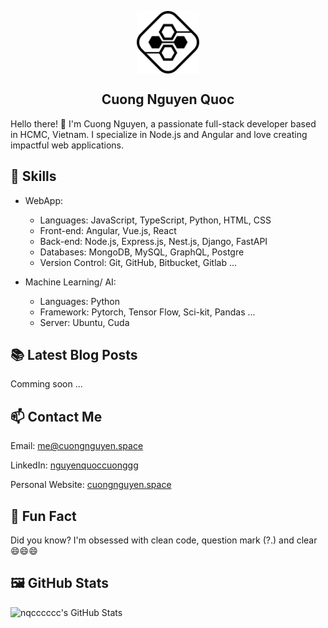 <p align="center">
 <img width="100px" src="https://github.com/nqcccccc/nqcccccc/blob/main/logo.svg?raw=true"  align="center" alt="cuongnguyen" />
 <h2 align="center">Cuong Nguyen Quoc</h2>
</p>

Hello there! 👋 I'm Cuong Nguyen, a passionate full-stack developer based in HCMC, Vietnam. I specialize in Node.js and
Angular and love creating impactful web applications.

## 🌱 Skills

* WebApp:

    * Languages: JavaScript, TypeScript, Python, HTML, CSS
    * Front-end: Angular, Vue.js, React
    * Back-end: Node.js, Express.js, Nest.js, Django, FastAPI
    * Databases: MongoDB, MySQL, GraphQL, Postgre
    * Version Control: Git, GitHub, Bitbucket, Gitlab ...


* Machine Learning/ AI:

    * Languages: Python
    * Framework: Pytorch, Tensor Flow, Sci-kit, Pandas ...
    * Server: Ubuntu, Cuda

## 📚 Latest Blog Posts

Comming soon ...

## 📫 Contact Me

Email: [me@cuongnguyen.space](mailto:me@cuongnguyen.space)

LinkedIn: [nguyenquoccuonggg](https://www.linkedin.com/in/nguyenquoccuonggg/)

Personal Website: [cuongnguyen.space](https://cuongnguyen.space)

## 🌟 Fun Fact

Did you know? I'm obsessed with clean code, question mark (?.) and clear 😄😄😄

## 🖼️ GitHub Stats
![nqcccccc's GitHub Stats](https://github-readme-stats.vercel.app/api?username=nqcccccc&show_icons=true)

